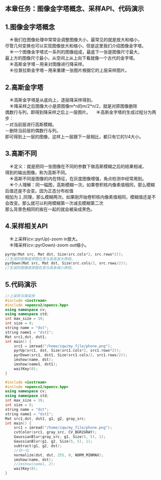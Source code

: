 ## **本章任务：图像金字塔概念、采样API、代码演示**  
## **1.图像金字塔概念**  
&emsp;&#9728;我们在图像处理中常常会调整图像大小，最常见的就是放大和缩小，  
尽管几何变换也可以实现图像放大和缩小，但是这里我们介绍图像金字塔。  
&emsp;&#9728;一个图像金字塔式一系列的图像组成，最底下一张是图像尺寸最大，  
最上方的图像尺寸最小，从空间上从上向下看就像一个古代的金字塔。  
&emsp;&#9728;高斯金字塔－用来对图像进行降采样。  
&emsp;&#9728;拉普拉斯金字塔－用来重建一张图片根据它的上层采样图片。  
## **2.高斯金字塔**  
&emsp;&#9728;高斯金字塔是从底向上，逐层降采样得到。  
&emsp;&#9728;降采样之后图像大小是原图像m\*n的m/2\*n/2，就是对原图像删除  
偶数行与列，即得到降采样之后上一层图片。
&emsp;&#9728;高斯金字塔的生成过程分为两步：  
－对当前层进行高斯模糊。  
－删除当前层的偶数行与列。  
即可得到上一层的图像，这样上一层跟下一层相比，都只有它的1/4大小。  
## **3.高斯不同**  
&emsp;&#9728;定义：就是把同一张图像在不同的参数下做高斯模糊之后的结果相减，  
得到的输出图像。称为高斯不同。  
&emsp;&#9728;高斯不同是图像的内在特征，在灰度图像增强，角点检测中经常用到。  
&emsp;&#9728;个人理解：同一幅图，高斯模糊一次。如果卷积核内像素值相同，那么模糊后值还是不会变。因为正态分布权值  
相加为１,同理，那么模糊两次。如果刚开始卷积核内像素值相同，模糊值还是不会改变。那么就可以利用模糊第一次减去模糊第二次  
那么背景色相同的挨在一起的就会被染成黑色。
## **4.采样相关API**  
&emsp;&#9728;上采样(cv::pyrUp)-zoom in放大。  
&emsp;&#9728;降采样(cv::pyrDown)-zoom out缩小。  
```c++
pyrUp(Mat src, Mat dst, Size(src.cols*2, src.rows*2));
//生成的图像是原图在宽与高各放大两倍。
pyrDown(Mat src, Mat dst, Size(src.cols/2, src.rows/2));
//生成的图像是原图在宽与高各缩小两倍。
```
## **5.代码演示**
```c++
//上采样与降采样
#include <iostream>
#include <opencv2/opencv.hpp>
using namespace cv;
using namespace std;
int max_size = 19;
int size = 0;
string name = "dst";
string name1 = "dst1";
Mat src1,dst, dst1;
int main() {
    src1 = imread("/home/zqw/my_file/phone.png");
    pyrUp(src1, dst, Size(src1.cols*2, src1.rows*2));
    pyrDown(src1, dst1, Size(src1.cols/2, src1.rows/2));
    imshow(name, dst);
    imshow(name1, dst1);
    waitKey(0);
}
```
```c++
#include <iostream>
#include <opencv2/opencv.hpp>
using namespace cv;
using namespace std;
int max_size = 19;
int size = 0;
string name = "dst";
string name1 = "dst1";
Mat src1,dst, dst1, g1, g2, gray_src;
int main() {
    src1 = imread("/home/zqw/my_file/phone.png");
    cvtColor(src1, gray_src, CV_BGR2GRAY);
    GaussianBlur(gray_src, g1, Size(5, 5), 1);
    GaussianBlur(g1, g2, Size(5, 5), 1);
    subtract(g1, g2, dst);
    //归一化
    normalize(dst, dst, 255, 0, NORM_MINMAX);
    imshow(name, dst);
    //imshow(name1, 2);
    waitKey(0);
}
```
